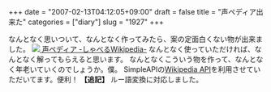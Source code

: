 +++
date = "2007-02-13T04:12:05+09:00"
draft = false
title = "声ペディア出来た"
categories = ["diary"]
slug = "1927"
+++

なんとなく思いついて、なんとなく作ってみたら、案の定面白くない物が出来ました。
<a href="http://hbkr.jp/koepedia/" target="_blank"><img src="http://hbkr.jp/koepedia/images/logo.gif">
声ペディア -しゃべるWikipedia-</a>
なんとなく使っていただければ、なんとなく解ってもらえると思います。
なんとなくこういう物を作って、なんとなく年老いていくのでしょうか。僕。
SimpleAPIの<a href="http://wikipedia.simpleapi.net/" target="_blank">Wikipedia API</a>を利用させていただいてます。便利！
<b>【追記】</b>
ルー語変換に対応しました。
